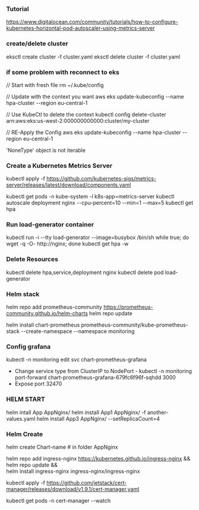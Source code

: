 ### Tutorial
https://www.digitalocean.com/community/tutorials/how-to-configure-kubernetes-horizontal-pod-autoscaler-using-metrics-server

### create/delete cluster
eksctl create cluster -f cluster.yaml
eksctl delete cluster -f cluster.yaml

### if some problem with reconnect to eks
// Start with fresh file
rm ~/.kube/config

// Update with the context you want
aws eks update-kubeconfig --name hpa-cluster --region eu-central-1

// Use KubeCtl to delete the context
kubectl config delete-cluster arn:aws:eks:us-west-2:000000000000:cluster/my-cluster

// RE-Apply the Config
aws eks update-kubeconfig --name hpa-cluster --region eu-central-1

'NoneType' object is not iterable


### Create a Kubernetes Metrics Server
kubectl apply -f https://github.com/kubernetes-sigs/metrics-server/releases/latest/download/components.yaml

kubectl get pods -n kube-system -l k8s-app=metrics-server
kubectl autoscale deployment nginx --cpu-percent=10 --min=1 --max=5
kubectl get hpa

### Run load-generator container
kubectl run -i --tty load-generator --image=busybox /bin/sh
while true; do wget -q -O- http://nginx; done
kubectl get hpa -w

### Delete Resources
kubectl delete hpa,service,deployment nginx
kubectl delete pod load-generator


### Helm stack
helm repo add prometheus-community https://prometheus-community.github.io/helm-charts
helm repo update

helm install chart-prometheus prometheus-community/kube-prometheus-stack --create-namespace --namespace monitoring

### Config grafana
kubectl -n monitoring edit svc chart-prometheus-grafana
- Change service type from ClusterIP to NodePort -
kubectl -n monitoring port-forward chart-prometheus-grafana-679fc6f96f-sqhdd 3000
- Expose port 32470


### HELM START

helm intall App AppNginx/
helm install App1 AppNginx/ -f another-values.yaml
helm install App3 AppNginx/ --setReplicaCount=4

### Helm Create

helm create Chart-name # in folder AppNginx





helm repo add ingress-nginx https://kubernetes.github.io/ingress-nginx && \
helm repo update && \
helm install ingress-nginx ingress-nginx/ingress-nginx


kubectl apply -f https://github.com/jetstack/cert-manager/releases/download/v1.9.1/cert-manager.yaml

kubectl get pods -n cert-manager --watch
